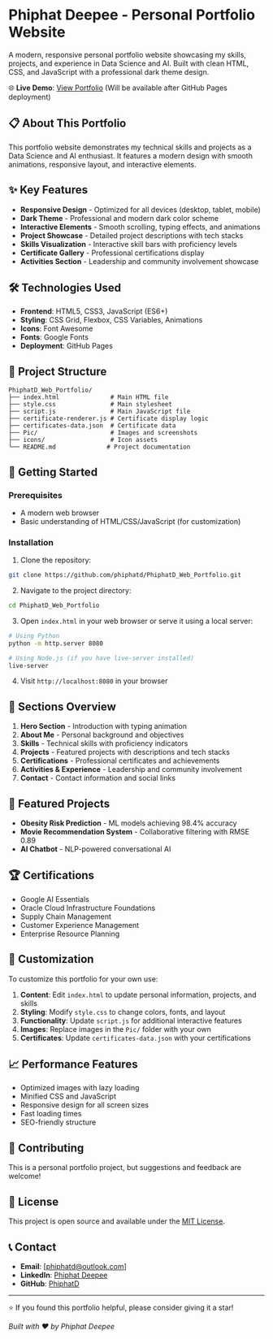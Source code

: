 # Phiphat Deepee - Personal Portfolio Website

A modern, responsive personal portfolio website showcasing my skills, projects, and experience in Data Science and AI. Built with clean HTML, CSS, and JavaScript with a professional dark theme design.

🌐 **Live Demo**: [View Portfolio](https://phiphatd.github.io/portfolio) (Will be available after GitHub Pages deployment)

## 📋 About This Portfolio

This portfolio website demonstrates my technical skills and projects as a Data Science and AI enthusiast. It features a modern design with smooth animations, responsive layout, and interactive elements.

## ✨ Key Features

- **Responsive Design** - Optimized for all devices (desktop, tablet, mobile)
- **Dark Theme** - Professional and modern dark color scheme
- **Interactive Elements** - Smooth scrolling, typing effects, and animations
- **Project Showcase** - Detailed project descriptions with tech stacks
- **Skills Visualization** - Interactive skill bars with proficiency levels
- **Certificate Gallery** - Professional certifications display
- **Activities Section** - Leadership and community involvement showcase

## 🛠️ Technologies Used

- **Frontend**: HTML5, CSS3, JavaScript (ES6+)
- **Styling**: CSS Grid, Flexbox, CSS Variables, Animations
- **Icons**: Font Awesome
- **Fonts**: Google Fonts
- **Deployment**: GitHub Pages

## 📂 Project Structure

```
PhiphatD_Web_Portfolio/
├── index.html              # Main HTML file
├── style.css               # Main stylesheet
├── script.js               # Main JavaScript file
├── certificate-renderer.js # Certificate display logic
├── certificates-data.json  # Certificate data
├── Pic/                    # Images and screenshots
├── icons/                  # Icon assets
└── README.md              # Project documentation
```

## 🚀 Getting Started

### Prerequisites
- A modern web browser
- Basic understanding of HTML/CSS/JavaScript (for customization)

### Installation

1. Clone the repository:
```bash
git clone https://github.com/phiphatd/PhiphatD_Web_Portfolio.git
```

2. Navigate to the project directory:
```bash
cd PhiphatD_Web_Portfolio
```

3. Open `index.html` in your web browser or serve it using a local server:
```bash
# Using Python
python -m http.server 8080

# Using Node.js (if you have live-server installed)
live-server
```

4. Visit `http://localhost:8080` in your browser

## 📱 Sections Overview

1. **Hero Section** - Introduction with typing animation
2. **About Me** - Personal background and objectives
3. **Skills** - Technical skills with proficiency indicators
4. **Projects** - Featured projects with descriptions and tech stacks
5. **Certifications** - Professional certificates and achievements
6. **Activities & Experience** - Leadership and community involvement
7. **Contact** - Contact information and social links

## 🎯 Featured Projects

- **Obesity Risk Prediction** - ML models achieving 98.4% accuracy
- **Movie Recommendation System** - Collaborative filtering with RMSE 0.89
- **AI Chatbot** - NLP-powered conversational AI

## 🏆 Certifications

- Google AI Essentials
- Oracle Cloud Infrastructure Foundations
- Supply Chain Management
- Customer Experience Management
- Enterprise Resource Planning

## 🎨 Customization

To customize this portfolio for your own use:

1. **Content**: Edit `index.html` to update personal information, projects, and skills
2. **Styling**: Modify `style.css` to change colors, fonts, and layout
3. **Functionality**: Update `script.js` for additional interactive features
4. **Images**: Replace images in the `Pic/` folder with your own
5. **Certificates**: Update `certificates-data.json` with your certifications

## 📈 Performance Features

- Optimized images with lazy loading
- Minified CSS and JavaScript
- Responsive design for all screen sizes
- Fast loading times
- SEO-friendly structure

## 🤝 Contributing

This is a personal portfolio project, but suggestions and feedback are welcome!

## 📄 License

This project is open source and available under the [MIT License](LICENSE).

## 📞 Contact

- **Email**: [phiphatd@outlook.com]
- **LinkedIn**: [Phiphat Deepee](https://www.linkedin.com/in/phiphat-deepee-6248631a4/)
- **GitHub**: [PhiphatD](https://github.com/phiphatd)

---

⭐ If you found this portfolio helpful, please consider giving it a star!

*Built with ❤️ by Phiphat Deepee*
